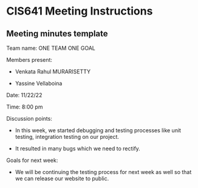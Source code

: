 
# CIS641 Meeting Instructions
## Meeting minutes template

Team name: ONE TEAM ONE GOAL

Members present:  
   * Venkata Rahul MURARISETTY

   * Yassine Vellaboina

Date: 11/22/22

Time:  8:00 pm

Discussion points: 

*   In this week, we started debugging and testing processes like unit testing, integration testing on our project.

*  It resulted in many bugs which we need to rectify.

Goals for next week:
*  We will be continuing the testing process for next week as well so that we can release our website to public. 





